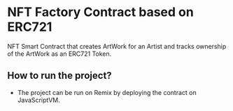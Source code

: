 # NFT Factory Contract based on ERC721 

NFT Smart Contract that creates ArtWork for an Artist and tracks ownership of the ArtWork as an ERC721 Token.

## How to run the project?
* The project can be run on Remix by deploying the contract on JavaScriptVM.
